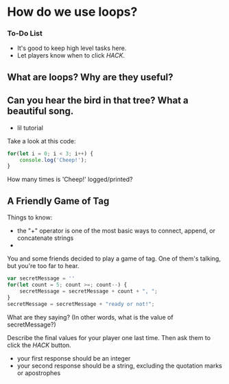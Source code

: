 # How do we use loops?

<div class="aside">
<h3>To-Do List</h3>
<ul>
  <li>It's good to keep high level tasks here.</li>
  <li>Let players know when to click <em>HACK</em>.</li>
</ul>
</div>

What are loops? Why are they useful?
- 

## Can you hear the bird in that tree? What a beautiful song.

- lil tutorial

Take a look at this code:
```js
for(let i = 0; i < 3; i++) {
    console.log('Cheep!');
}
```
How many times is 'Cheep!' logged/printed?

## A Friendly Game of Tag
Things to know:
- the "+" operator is one of the most basic ways to connect, append, or concatenate strings
- 

You and some friends decided to play a game of tag. One of them's talking, but you're too far to hear.

```js
var secretMessage = ''
for(let count = 5; count >=; count--) {
    secretMessage = secretMessage + count + ", ";
}
secretMessage = secretMessage + "ready or not!";
```
What are they saying? (In other words, what is the value of secretMessage?)


Describe the final values for your player one last time. Then ask them to click the _HACK_ button.
- your first response should be an integer
- your second response should be a string, excluding the quotation  marks or apostrophes

